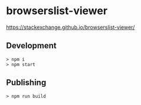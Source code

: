 # browserslist-viewer

https://stackexchange.github.io/browserslist-viewer/

## Development

```
> npm i
> npm start
```

## Publishing

```
> npm run build
```
